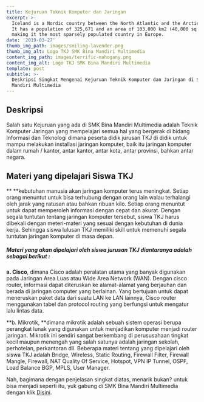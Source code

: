 ```yaml
---
title: Kejuruan Teknik Komputer dan Jaringan
excerpt: >-
  Iceland is a Nordic country between the North Atlantic and the Arctic Ocean.
  It has a population of 325,671 and an area of 103,000 km2 (40,000 sq mi),
  making it the most sparsely populated country in Europe.
date: '2019-03-27'
thumb_img_path: images/smiling-lavender.png
thumb_img_alt: Logo TKJ SMK Bina Mandiri Multimedia
content_img_path: images/terrific-mahogany.png
content_img_alt: Logo TKJ SMK Bina Mandiri Multimedia
template: post
subtitle: >-
  Deskripsi Singkat Mengenai Kejuruan Teknik Komputer dan Jaringan di SMK Bina
  Mandiri Multimedia
---
```

## **Deskripsi**


Salah satu Kejuruan yang ada di SMK Bina Mandiri Multimedia adalah Teknik Komputer Jaringan yang mempelajari semua hal yang bergerak di bidang Informasi dan Teknologi dimana peserta didik jurusan TKJ di didik untuk mampu melakukan installasi jaringan komputer, baik itu jaringan komputer dalam rumah / kantor, antar kantor, antar kota, antar provinsi, bahkan antar negara.

## [](https://idn.sch.id/wp-content/uploads/2016/10/img\_580d643c97b28.png)**Materi yang dipelajari Siswa TKJ**

**
**kebutuhan manusia akan jaringan komputer terus meningkat. Setiap orang menuntut untuk bisa terhubung dengan orang lain walau terhalangi oleh jarak yang ratusan atau bahkan ribuan kilo. Setiap orang menuntut untuk dapat memperoleh informasi dengan cepat dan akurat. Dengan segala tuntutan tentang jaringan komputer tersebut, siswa TKJ harus dibekali dengan meteri-materi yang sesuai dengan kebutuhan di dunia kerja. Sehingga siswa lulusan TKJ memiliki skill untuk memenuhi segala tuntutan jaringan komputer di masa depan.

##### **Materi yang akan dipelajari oleh siswa jurusan TKJ diantaranya adalah sebagai berikut :**

**a. Cisco**, dimana Cisco adalah peralatan utama yang banyak digunakan pada Jaringan Area Luas atau Wide Area Network (WAN). Dengan cisco router, informasi dapat diteruskan ke alamat-alamat yang berjauhan dan berada di jaringan computer yang berlainan. Yang bertujuan untuk dapat meneruskan paket data dari suatu LAN ke LAN lainnya, Cisco router menggunakan tabel dan protocol routing yang berfungsi untuk mengatur lalu lintas data.

**b. Mikrotik, **dimana mikrotik adalah sebuah sistem operasi berupa perangkat lunak yang digunakan untuk menjadikan komputer menjadi router jaringan. Mikrotik ini sendiri sangat berkembang di perususahaan tingkat kecil maupun menengah yang salah satunya adalah jaringan sekolah, perhotelan, perkantoran dll.
Beberapa materi tentang yang dipelajari oleh siswa TKJ adalah  Bridge,	 Wireless,	 Static Routing, Firewall Filter,	 Firewall Mangle,	 Firewall, NAT Quality Of Service,	 Hotspot,	 VPN IP Tunnel,	 OSPF,	 Load Balance BGP,	 MPLS,	 User Manager.

Nah, bagimana dengan penjelasan singkat diatas, menarik bukan? untuk bisa menjadi seperti itu, yuk gabung di SMK Bina Mandiri Multimedia dengan klik [Disini](psb.smkbm3.sch.id).
